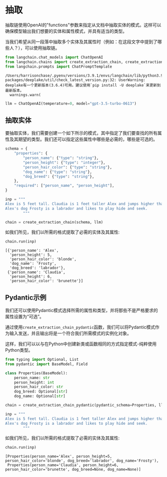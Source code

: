 # 抽取

抽取链使用OpenAI的"functions"参数来指定从文档中抽取实体的模式。这样可以确保模型输出我们想要的实体和属性模式，并具有适当的类型。

当我们希望从同一段落中抽取多个实体及其属性时（例如：在这段文字中提到了哪些人？），可以使用抽取链。


```python
from langchain.chat_models import ChatOpenAI
from langchain.chains import create_extraction_chain, create_extraction_chain_pydantic
from langchain.prompts import ChatPromptTemplate
```

    /Users/harrisonchase/.pyenv/versions/3.9.1/envs/langchain/lib/python3.9/site-packages/deeplake/util/check_latest_version.py:32: UserWarning: deeplake有一个更新版本(3.6.4)可用。建议使用`pip install -U deeplake`来更新到最新版本。
      warnings.warn(
    


```python
llm = ChatOpenAI(temperature=0, model="gpt-3.5-turbo-0613")
```

## 抽取实体

要抽取实体，我们需要创建一个如下所示的模式，其中指定了我们要查找的所有属性及其期望的类型。我们还可以指定这些属性中哪些是必需的，哪些是可选的。


```python
schema = {
    "properties": {
        "person_name": {"type": "string"},
        "person_height": {"type": "integer"},
        "person_hair_color": {"type": "string"},
        "dog_name": {"type": "string"},
        "dog_breed": {"type": "string"},
    },
    "required": ["person_name", "person_height"],
}
```


```python
inp = """
Alex is 5 feet tall. Claudia is 1 feet taller Alex and jumps higher than him. Claudia is a brunette and Alex is blonde.
Alex's dog Frosty is a labrador and likes to play hide and seek.
        """
```


```python
chain = create_extraction_chain(schema, llm)
```

如我们所见，我们以所需的格式提取了必需的实体及其属性:


```python
chain.run(inp)
```




    [{'person_name': 'Alex',
      'person_height': 5,
      'person_hair_color': 'blonde',
      'dog_name': 'Frosty',
      'dog_breed': 'labrador'},
     {'person_name': 'Claudia',
      'person_height': 6,
      'person_hair_color': 'brunette'}]



## Pydantic示例

我们还可以使用Pydantic模式选择所需的属性和类型，并将那些不是严格要求的属性设置为“可选”。

通过使用`create_extraction_chain_pydantic`函数，我们可以将Pydantic模式作为输入发送，并且输出将是一个符合我们所需模式的实例化对象。

这样，我们可以以与在Python中创建新类或函数相同的方式指定模式-纯粹使用Python类型。


```python
from typing import Optional, List
from pydantic import BaseModel, Field
```


```python
class Properties(BaseModel):
    person_name: str
    person_height: int
    person_hair_color: str
    dog_breed: Optional[str]
    dog_name: Optional[str]
```


```python
chain = create_extraction_chain_pydantic(pydantic_schema=Properties, llm=llm)
```


```python
inp = """
Alex is 5 feet tall. Claudia is 1 feet taller Alex and jumps higher than him. Claudia is a brunette and Alex is blonde.
Alex's dog Frosty is a labrador and likes to play hide and seek.
        """
```

如我们所见，我们以所需的格式提取了必需的实体及其属性:


```python
chain.run(inp)
```




    [Properties(person_name='Alex', person_height=5, person_hair_color='blonde', dog_breed='labrador', dog_name='Frosty'),
     Properties(person_name='Claudia', person_height=6, person_hair_color='brunette', dog_breed=None, dog_name=None)]




```python

```
